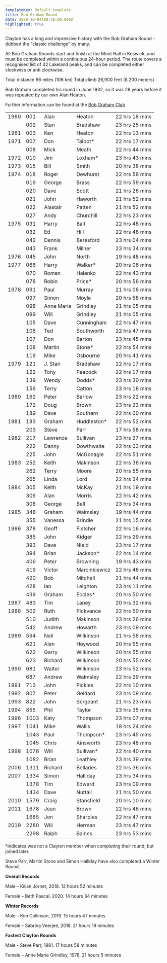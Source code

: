 ```yaml
---
templateKey: default-template
title: Bob Graham Round
date: 2020-10-04T08:48:00.000Z
highlighted: true
---
```


Clayton has a long and impressive history with the Bob Graham Round - dubbed the "classic challenge" by many.

All Bob Graham Rounds start and finish at the Moot Hall in Keswick, and must be completed within a continuous 24-hour period. The route covers a recognised list of 42 Lakeland peaks, and can be completed either clockwise or anti clockwise.

Total distance 66 miles (106 km) Total climb 26,900 feet (8.200 meters)

Bob Graham completed his round in June 1932, so it was 28 years before it was repeated by our own Alan Heaton.

Further information can be found at the [Bob Graham Club](http://www.bobgrahamclub.org.uk/)

|      |      |            |               |                |
| ---- | ---- | ---------- | ------------- | -------------- |
| 1960 | 001  | Alan       | Heaton        | 22 hrs 18 mins |
|      | 002  | Stan       | Bradshaw      | 23 hrs 25 mins |
| 1961 | 003  | Ken        | Heaton        | 22 hrs 13 mins |
| 1971 | 007  | Don        | Talbot\*      | 22 hrs 17 mins |
|      | 008  | Mick       | Meath         | 22 hrs 44 mins |
| 1972 | 010  | Jim        | Loxham\*      | 23 hrs 43 mins |
| 1973 | 015  | Bill       | Smith         | 20 hrs 38 mins |
| 1974 | 018  | Roger      | Dewhurst      | 22 hrs 56 mins |
|      | 019  | George     | Brass         | 22 hrs 59 mins |
|      | 020  | Dave       | Scott         | 21 hrs 26 mins |
|      | 021  | John       | Haworth       | 21 hrs 52 mins |
|      | 022  | Alastair   | Patten        | 21 hrs 52 mins |
|      | 027  | Andy       | Churchill     | 22 hrs 23 mins |
| 1975 | 031  | Harry      | Ball          | 22 hrs 48 mins |
|      | 032  | Ed         | Hill          | 22 hrs 48 mins |
|      | 042  | Dennis     | Beresford     | 23 hrs 04 mins |
|      | 043  | Frank      | Milner        | 23 hrs 34 mins |
| 1976 | 045  | John       | North         | 19 hrs 48 mins |
| 1977 | 066  | Harry      | Walker\*      | 20 hrs 06 mins |
|      | 070  | Roman      | Halenko       | 22 hrs 43 mins |
|      | 078  | Robin      | Price\*       | 20 hrs 56 mins |
| 1978 | 091  | Paul       | Murray        | 21 hrs 06 mins |
|      | 097  | Simon      | Moyle         | 20 hrs 58 mins |
|      | 098  | Anne Marie | Grindley      | 21 hrs 05 mins |
|      | 099  | Will       | Grindley      | 21 hrs 05 mins |
|      | 105  | Dave       | Cunningham    | 22 hrs 47 mins |
|      | 106  | Ted        | Southworth    | 22 hrs 47 mins |
|      | 107  | Don        | Barton        | 23 hrs 45 mins |
|      | 108  | Martin     | Stone\*       | 22 hrs 54 mins |
|      | 119  | Mike       | Osbourne      | 20 hrs 41 mins |
| 1979 | 121  | J. Stan    | Bradshaw      | 22 hrs 17 mins |
|      | 122  | Tony       | Peacock       | 22 hrs 17 mins |
|      | 139  | Wendy      | Dodds\*       | 23 hrs 30 mins |
|      | 156  | Terry      | Catton        | 23 hrs 18 mins |
| 1980 | 162  | Peter      | Barlow        | 23 hrs 22 mins |
|      | 172  | Doug       | Brown         | 23 hrs 23 mins |
|      | 189  | Dave       | Southern      | 22 hrs 00 mins |
| 1981 | 183  | Graham     | Huddleston\*  | 22 hrs 52 mins |
|      | 203  | Steve      | Parr          | 17 hrs 58 mins |
| 1982 | 217  | Lawrence   | Sullivan      | 23 hrs 27 mins |
|      | 222  | Danny      | Dowthwaite    | 22 hrs 03 mins |
|      | 225  | John       | McGonagle     | 22 hrs 51 mins |
| 1983 | 252  | Keith      | Makinson      | 22 hrs 36 mins |
|      | 262  | Terry      | Moore         | 20 hrs 55 mins |
|      | 265  | Linda      | Lord          | 22 hrs 34 mins |
| 1984 | 305  | Keith      | McKay         | 21 hrs 19 mins |
|      | 306  | Alan       | Morris        | 22 hrs 42 mins |
|      | 308  | George     | Bell          | 23 hrs 34 mins |
| 1985 | 348  | Graham     | Walmsley      | 19 hrs 44 mins |
|      | 355  | Vanessa    | Brindle       | 21 hrs 15 mins |
| 1986 | 378  | Geoff      | Fletcher      | 22 hrs 16 mins |
|      | 385  | John       | Kidger        | 22 hrs 29 mins |
|      | 393  | Dave       | Nield         | 23 hrs 17 mins |
|      | 394  | Brian      | Jackson\*     | 22 hrs 14 mins |
|      | 406  | Peter      | Browning      | 19 hrs 43 mins |
|      | 419  | Victor     | Marcinkiewicz | 22 hrs 48 mins |
|      | 420  | Bob        | Mitchell      | 21 hrs 44 mins |
|      | 428  | Ian        | Leighton      | 23 hrs 11 mins |
|      | 439  | Graham     | Eccles\*      | 20 hrs 50 mins |
| 1987 | 483  | Tim        | Laney         | 20 hrs 32 mins |
| 1988 | 502  | Ruth       | Pickvance     | 22 hrs 50 mins |
|      | 510  | Judith     | Makinson      | 23 hrs 26 mins |
|      | 542  | Andrew     | Howarth       | 23 hrs 09 mins |
| 1989 | 594  | Neil       | Wilkinson     | 21 hrs 58 mins |
|      | 621  | Alan       | Heywood       | 20 hrs 55 mins |
|      | 622  | Garry      | Wilkinson     | 20 hrs 55 mins |
|      | 623  | Richard    | Wilkinson     | 20 hrs 55 mins |
| 1990 | 681  | Walter     | Wilkinson     | 23 hrs 52 mins |
|      | 687  | Andrew     | Walmsley      | 22 hrs 29 mins |
| 1991 | 713  | John       | Pickles       | 22 hrs 10 mins |
| 1992 | 807  | Peter      | Geldard       | 23 hrs 09 mins |
| 1993 | 822  | John       | Sergeant      | 21 hrs 23 mins |
| 1994 | 855  | Phil       | Taylor        | 23 hrs 35 mins |
| 1996 | 1003 | Katy       | Thompson      | 23 hrs 07 mins |
| 1997 | 1041 | Mike       | Wallis        | 18 hrs 24 mins |
|      | 1043 | Paul       | Thompson\*    | 23 hrs 45 mins |
|      | 1045 | Chris      | Ainsworth     | 23 hrs 48 mins |
| 1998 | 1078 | Will       | Sullivan\*    | 22 hrs 40 mins |
|      | 1082 | Brian      | Leathley      | 23 hrs 39 mins |
| 2006 | 1311 | Richard    | Bellaries     | 22 hrs 36 mins |
| 2007 | 1334 | Simon      | Halliday      | 23 hrs 34 mins |
|      | 1378 | Tim        | Edward        | 23 hrs 09 mins |
|      | 1434 | Dave       | Nuttall       | 21 hrs 50 mins |
| 2010 | 1579 | Craig      | Stansfield    | 20 hrs 10 mins |
| 2011 | 1678 | Jean       | Brown         | 22 hrs 46 mins |
|      | 1685 | Jon        | Sharples      | 22 hrs 47 mins |
| 2019 | 2280 | Will       | Herman        | 23 hrs 47 mins |
|      | 2298 | Ralph      | Baines        | 23 hrs 53 mins |

\*indicates was not a Clayton member when completing their round, but joined later.

Steve Parr, Martin Stone and Simon Halliday have also completed a Winter Round.

**Overall Records**

Male – Kilian Jornet, 2018. 12 hours 52 minutes

Female – Beth Pascal, 2020. 14 hours 34 minutes

**Winter Records**

Male – Kim Collinson, 2019. 15 hours 47 minutes

Female – Sabrina Veerjee, 2018. 21 hours 19 minutes

**Fastest Clayton Rounds**

Male - Steve Parr, 1981. 17 hours 58 minutes

Female – Anne Marie Grindley, 1978. 21 hours 5 minutes

